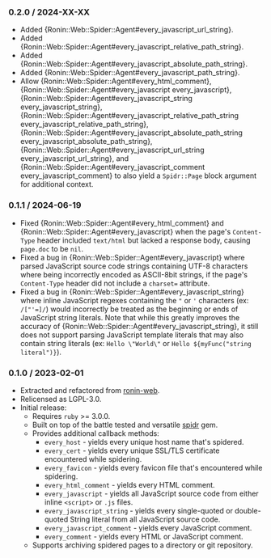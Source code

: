 ### 0.2.0 / 2024-XX-XX

* Added {Ronin::Web::Spider::Agent#every_javascript_url_string}.
* Added {Ronin::Web::Spider::Agent#every_javascript_relative_path_string}.
* Added {Ronin::Web::Spider::Agent#every_javascript_absolute_path_string}.
* Added {Ronin::Web::Spider::Agent#every_javascript_path_string}.
* Allow {Ronin::Web::Spider::Agent#every_html_comment},
  {Ronin::Web::Spider::Agent#every_javascript every_javascript},
  {Ronin::Web::Spider::Agent#every_javascript_string every_javascript_string},
  {Ronin::Web::Spider::Agent#every_javascript_relative_path_string every_javascript_relative_path_string},
  {Ronin::Web::Spider::Agent#every_javascript_absolute_path_string every_javascript_absolute_path_string},
  {Ronin::Web::Spider::Agent#every_javascript_url_string every_javascript_url_string}, and
  {Ronin::Web::Spider::Agent#every_javascript_comment every_javascript_comment}
  to also yield a `Spidr::Page` block argument for additional context.

### 0.1.1 / 2024-06-19

* Fixed {Ronin::Web::Spider::Agent#every_html_comment} and
  {Ronin::Web::Spider::Agent#every_javascript} when the page's `Content-Type`
  header included `text/html` but lacked a response body, causing `page.doc` to
  be `nil`.
* Fixed a bug in {Ronin::Web::Spider::Agent#every_javascript} where parsed
  JavaScript source code strings containing UTF-8 characters where being
  incorrectly encoded as ASCII-8bit strings, if the page's `Content-Type` header
  did not include a `charset=` attribute.
* Fixed a bug in {Ronin::Web::Spider::Agent#every_javascript_string} where
  inline JavaScript regexes containing the `"` or `'` characters (ex: `/["'=]/`)
  would incorrectly be treated as the beginning or ends of JavaScript string
  literals. Note that while this greatly improves the accuracy of
  {Ronin::Web::Spider::Agent#every_javascript_string}, it still does not
  support parsing JavaScript template literals that may also contain string
  literals (ex: ````Hello \"World\"```` or ````Hello ${myFunc("string literal")}````).

### 0.1.0 / 2023-02-01

* Extracted and refactored from [ronin-web](https://github.com/ronin-rb/ronin-web/tree/v0.3.0.rc1).
* Relicensed as LGPL-3.0.
* Initial release:
  * Requires `ruby` >= 3.0.0.
  * Built on top of the battle tested and versatile [spidr] gem.
  * Provides additional callback methods:
    * `every_host` - yields every unique host name that's spidered.
    * `every_cert` - yields every unique SSL/TLS certificate encountered while
      spidering.
    * `every_favicon` - yields every favicon file that's encountered while
      spidering.
    * `every_html_comment` - yields every HTML comment.
    * `every_javascript` - yields all JavaScript source code from either inline
      `<script>` or `.js` files.
    * `every_javascript_string` - yields every single-quoted or double-quoted
      String literal from all JavaScript source code.
    * `every_javascript_comment` - yields every JavaScript comment.
    * `every_comment` - yields every HTML or JavaScript comment.
  * Supports archiving spidered pages to a directory or git repository.

[spidr]: https://github.com/postmodern/spidr#readme
